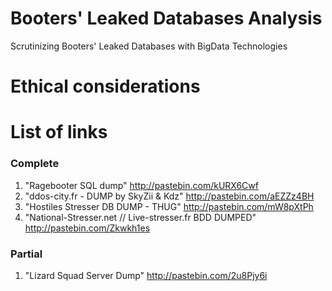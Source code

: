 # Booters' Leaked Databases Analysis
Scrutinizing Booters' Leaked Databases with BigData Technologies

# Ethical considerations


# List of links
### Complete
1. "Ragebooter SQL dump" http://pastebin.com/kURX6Cwf 
2. "ddos-city.fr - DUMP by SkyZii & Kdz" http://pastebin.com/aEZZz4BH
3. "Hostiles Stresser DB DUMP - THUG" http://pastebin.com/mW8pXtPh
4. "National-Stresser.net // Live-stresser.fr BDD DUMPED" http://pastebin.com/Zkwkh1es

### Partial
1. "Lizard Squad Server Dump" http://pastebin.com/2u8Pjy6i

